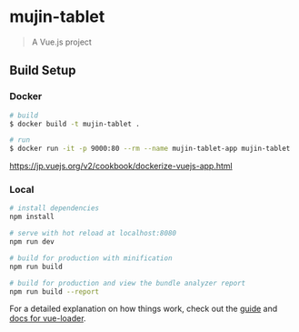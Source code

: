 # mujin-tablet

> A Vue.js project

## Build Setup
### Docker
```bash
# build
$ docker build -t mujin-tablet .

# run
$ docker run -it -p 9000:80 --rm --name mujin-tablet-app mujin-tablet
```
https://jp.vuejs.org/v2/cookbook/dockerize-vuejs-app.html

### Local
``` bash
# install dependencies
npm install

# serve with hot reload at localhost:8080
npm run dev

# build for production with minification
npm run build

# build for production and view the bundle analyzer report
npm run build --report
```

For a detailed explanation on how things work, check out the [guide](http://vuejs-templates.github.io/webpack/) and [docs for vue-loader](http://vuejs.github.io/vue-loader).
